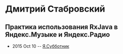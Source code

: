 # Дмитрий Стабровский

## Практика использования RxJava в Яндекс.Музыке и Яндекс.Радио
- 2015 Oct 10 -- [Я.Субботник](https://events.yandex.ru/lib/talks/3192/)    
